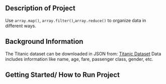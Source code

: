 ## Description of Project 

Use `array.map()`, `array.filter()`,`array.reduce()` to organize data in different ways. 

## Background Information 
The Titanic dataset can be downloaded in JSON from: [Titanic Dataset](https://public.opendatasoft.com/explore/dataset/titanic-passengers/export/)
Data includes information like name, age, fare, passenger class, gender, etc. 

## Getting Started/ How to Run Project 

